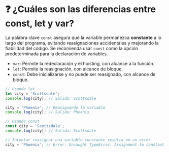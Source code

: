 # ❓ ¿Cuáles son las diferencias entre const, let y var?

La palabra clave `const` asegura que la variable permanezca **constante** a lo largo del programa, evitando reasignaciones accidentales y mejorando la fiabilidad del código. Se recomienda usar `const` como la opción predeterminada para la declaración de variables.

* `var`: Permite la redeclaración y el hoisting, con alcance a la función.
* `let`: Permite la reasignación, con alcance de bloque.
* `const`: Debe inicializarse y no puede ser reasignado, con alcance de bloque.

```javascript
// Usando let
let city = 'Scottsdale';
console.log(city); // Salida: Scottsdale

city = 'Phoenix'; // Reasignando la variable
console.log(city); // Salida: Phoenix
```

```javascript
// Usando const
const city = 'Scottsdale';
console.log(city); // Salida: Scottsdale

// Intentar reasignar una variable constante resulta en un error
city = 'Phoenix'; // Error: Uncaught TypeError: Assignment to constant variable
```
